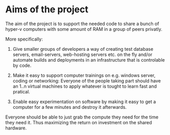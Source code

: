 # Aims of the project

The aim of the project is to support the needed code to share a bunch of hyper-v computers with some amount of RAM in a group of peers privatly.

More specifically:

  1. Give smaller groups of developers a way of creating test database servers, email-servers, web-hosting servers etc. on the fly and/or automate builds and deployments in an infrastructure that is controlable by code.

  2. Make it easy to support computer trainings on e.g. windows server, coding or networking: Everyone of the people taking part should have an 1..n virtual machines to apply whatever is tought to learn fast and pratical.

  3. Enable easy experimentation on software by making it easy to get a computer for a few minutes and destroy it afterwards.

Everyone should be able to just grab the compute they need for the time they need it. 
Thus maximizing the return on investment on the shared hardware. 